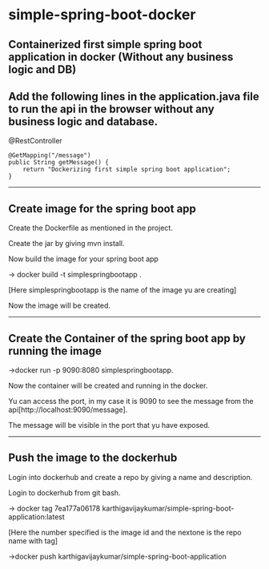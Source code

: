 # simple-spring-boot-docker
Containerized first simple spring boot application in docker (Without any business logic and DB)
-------------------------------------------------------------------------------------------------------------------------------------------------------------------------------
Add the following lines in the application.java file to run the api in the browser without any business logic and database.
---------------------------------------------------------------------------------------------------------------------------

@RestController

	@GetMapping("/message")
	public String getMessage() {
		return "Dockerizing first simple spring boot application";
	}

---------------------------------------------------------------------------------------------------------------------------------------------------------------------------
Create image for the spring boot app
-----------------------------------------

Create the Dockerfile as mentioned in the project.

Create the jar by giving mvn install.

Now build the image for your spring boot app

-> docker build -t simplespringbootapp .

[Here simplespringbootapp is the name of the image yu are creating]

Now the image will be created.

-----------------------------------------------------------------------------------------------------------------------------------------------------------------------------
 Create the Container of the spring boot app by running the image
 -----------------------------------------------------------------
 
 ->docker run -p 9090:8080 simplespringbootapp.
 
 Now the container will be created and running in the docker.
 
 Yu can access the port, in my case it is 9090 to see the message from the api[http://localhost:9090/message].
 
 The message will be visible in the port that yu have exposed.

-------------------------------------------------------------------------------------------------------------------------------------------------------------------------
Push the image to the dockerhub
--------------------------------

Login into dockerhub and create a repo by giving a name and description.

Login to dockerhub from git bash.

-> docker tag 7ea177a06178 karthigavijaykumar/simple-spring-boot-application:latest

[Here the number specified is the image id and the nextone is the repo name with tag]

->docker push karthigavijaykumar/simple-spring-boot-application







